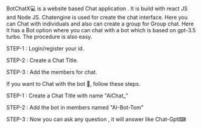 BotChatX💻 is a website based Chat application . It is build with react JS and Node JS. Chatengine is used for create the chat interface. Here you can Chat with individuals and also can create a group for Group chat. Here It has a Bot option where you can chat with a bot which is based on gpt-3.5 turbo. The procedure is also easy. 

STEP-1 : Login/register your id. 

STEP-2 : Create a Chat Title.

STEP-3 : Add the members for chat.

If you want to Chat with the bot 🤖, follow these steps.

STEP-1 : Create a Chat Title with name "AiChat_"

STEP-2 : Add the bot in members named "AI-Bot-Tom"

STEP-3 : Now you can ask any question , it will answer like Chat-Gpt⌨
